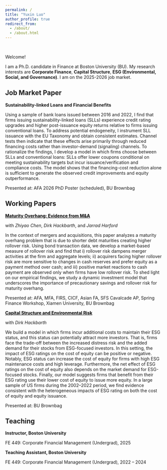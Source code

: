 ```yaml
---
permalink: /
title: "Yuxin Luo"
author_profile: true
redirect_from: 
  - /about/
  - /about.html
---
```

<br>

Welcome!

I am a Ph.D. candidate in Finance at Boston University (BU). My research interests are **Corporate Finance**, **Capital Structure**, **ESG (Environmental, Social, and Governance)**. I am on the 2025-2026 job market.


## Job Market Paper
**Sustainability-linked Loans and Financial Benefits**

Using a sample of bank loans issued between 2016 and 2022, I find that firms issuing sustainability-linked loans
(SLLs) experience credit rating upgrades and higher post-issuance equity returns relative to firms issuing conventional
loans. To address potential endogeneity, I instrument SLL issuance with the EU Taxonomy and obtain
consistent estimates. Channel tests then indicate that these effects arise primarily through reduced financing
costs rather than investor-demand (signaling) channels. To rationalize the findings, I develop a model in which
firms choose between SLLs and conventional loans: SLLs offer lower coupons conditional on meeting sustainability
targets but incur issuance/verification and compliance costs. The model shows that the financing-cost reduction
alone is sufficient to generate the observed credit improvements and equity outperformance.

Presented at: AFA 2026 PhD Poster (scheduled), BU Brownbag

## Working Papers

**<a href="https://papers.ssrn.com/sol3/papers.cfm?abstract_id=4280419" style="color: black; text-decoration: underline;text-decoration-style: solid;">Maturity Overhang: Evidence from M&A</a>**

with _Zhiyao Chen_, _Dirk Hackbarth_, and _Jarrad Harford_

In the context of mergers and acquisitions, this paper analyzes a maturity overhang problem that is due to shorter
debt maturities creating higher rollover risk. Using bond transaction data, we develop a market-based measure of
rollover risk and find that i) rollover risk dampens merger activities at the firm and aggregate levels; ii) acquirers
facing higher rollover risk are more sensitive to changes in cash reserves and prefer equity as a payment method
over cash; and iii) positive market reactions to cash payment are observed only when firms have low rollover risk.
To shed light on our empirical findings, we study a dynamic investment model that underscores the importance
of precautionary savings and rollover risk for maturity overhang.

Presented at: AFA, MFA, FIRS, CICF, Asian FA, SFS Cavalcade AP, Spring Finance Workshop, Xiamen University, BU Brownbag

**<a href="https://www.dropbox.com/scl/fi/9c58ardi3r066gkdpagpp/main.pdf?rlkey=0kwu57z4hxue04etxab2p2suf\&dl=0" style="color: black; text-decoration: underline;text-decoration-style: solid;">Capital Structure and Environmental Risk</a>**

with _Dirk Hackbarth_

We build a model in which firms incur additional costs to maintain their ESG status, and this status can potentially
attract more investors. That is, firms face the trade-off between the increased distress risk and the added demand
for their stocks from ESG-focused investors. In this setting, the impact of ESG ratings on the cost of equity can
be positive or negative. Notably, ESG status can increase the cost of equity for firms with high ESG maintenance
costs and high leverage. Furthermore, the net effect of ESG ratings on the cost of equity also depends on the
market demand for ESG-focused stocks. Finally, our model suggests firms that benefit from their ESG rating
use their lower cost of equity to issue more equity. In a large sample of US firms during the 2002–2022 period,
we find evidence consistent with the heterogeneous impacts of ESG rating on both the cost of equity and equity
issuance.

Presented at: BU Brownbag

## Teaching
**Instructor, Boston University**

FE 449: Corporate Financial Management (Undergrad), 2025

**Teaching Assistant, Boston University**

FE 449: Corporate Financial Management (Undergrad), 2022 – 2024
